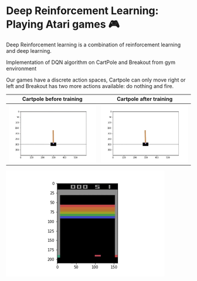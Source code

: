 # Deep Reinforcement Learning: Playing Atari games 🎮

Deep Reinforcement learning is a combination of reinforcement learning and deep learning. 

Implementation of DQN algorithm on CartPole and Breakout from gym environment

Our games have a discrete action spaces, Cartpole can only move right or left and Breakout has two more actions available: do nothing and fire.


Cartpole before training           |  Cartpole after training
:---------------------------------:|:---------------------------------:
![](Cartpole_before_training.gif)  |  ![](Cartpole_after_training.gif)


![](breakout_before_training.gif)
